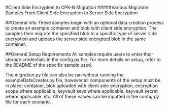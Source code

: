 #Client Side Encryption to CPK-N Migration
#####Various Migration Samples From Client Side Encryption to Server Side Encryption

##General Info
These samples begin with an optional data creation process to create an example container and blob with client side encryption. The samples then migrate the specified blob to a specific type of server side encryption and uploads the server side encrypted blob in the same container.

##General Setup Requirements
All samples require users to enter their storage credentials in the config.py file. For more details on setup, refer to the README of the specific sample used.

The migration.py file can also be ran without running the exampleDataCreator.py file, however all components of the setup must be in place: container, blob uploaded with client side encryption, encryption scope where applicable, keyvault keys where applicable, keyvault secret where applicable, etc. All of these values can be inputted in the config.py file for each scenario.